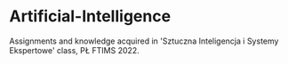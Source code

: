 # Artificial-Intelligence
Assignments and knowledge acquired in 'Sztuczna Inteligencja i Systemy Ekspertowe' class, PŁ FTIMS 2022.
